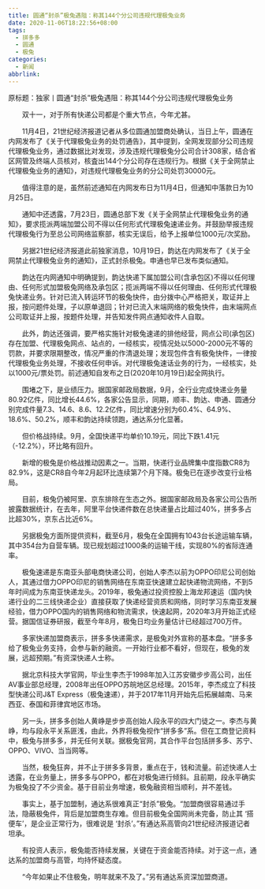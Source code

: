 ```yaml
---
title: 圆通“封杀”极兔遇阻：称其144个分公司违规代理极兔业务
date: 2020-11-06T18:22:56+08:00
tags:
  - 拼多多
  - 圆通
  - 极兔
categories:
  - 新闻
abbrlink:
---
```


原标题：独家丨圆通“封杀”极兔遇阻：称其144个分公司违规代理极兔业务

　　双十一，对于所有快递公司都是个重大节点，今年尤甚。

　　11月4日，21世纪经济报道记者从多位圆通加盟商处确认，当日上午，圆通在内网发布了《关于代理极兔业务的处罚通告》，其中提到，全网发现部分公司违规代理极兔业务，通过数据比对发现，涉及违规代理极兔分公司合计308家，结合省区网管及终端人员核对，核査出144个分公司存在违规行为。根据《关于全网禁止代理极兔业务的通知》，对违规代理极兔业务的分公司处罚30000元。

　　值得注意的是，虽然前述通知在内网发布日为11月4日，但通知中落款日为10月25日。

　　通知中还透露，7月23日，圆通总部下发《关于全网禁止代理极兔业务的通知》，要求揽派两端加盟公司不得以仼何形式代理极兔速递业务。并鼓励举报违规代理极兔行为至总公司网络监察部，核实无误后，给予上报单位1000元/次奖励。

　　另据21世纪经济报道此前独家消息，10月19日，韵达在内网发布了《关于全网禁止代理极兔业务的通知》，正式封杀极兔。申通也早已发布类似通知。

　　韵达在内网通知中明确提到，韵达快递下属加盟公司(含承包区)不得以任何理由、任何形式加盟极兔网络及承包区；揽派两端不得以任何理由、任何形式代理极兔快递业务。针对已流入转运环节的极兔快件，由分拨中心严格把关，取证并上报，按问题件处理，子以原单退回；针对已流入末端网络的极兔快件，由末端网点公司取证并上报，按题件处理，并告知发件网点通知收件人自取。

　　此外，韵达还强调，要严格实施针对极兔速递的排他经营，网点公司(承包区)存在加盟、代理极兔网点、站点的，一经核实，视情况处以5000-2000元不等的罚款，并要求限期整改，情况严重的作清退处理；发现包件含有极兔快件，一律按代理极兔业务处理，不接收任何申诉。对代理极兔速话业务的行为，一经核实，处以1000元/票处罚。前述通知自发布之日(2020年10月19日)起全网执行。

　　围堵之下，是业绩压力。据国家邮政局数据，9月，全行业完成快递业务量80.92亿件，同比增长44.6%，各家公告显示，同期，顺丰、韵达、申通、圆通分别完成件量7.3、14.6、8.6、12.2亿件，同比增速分别为60.4%、64.9%、18.6%、50.2%，顺丰和韵达持续领跑，通达系分化显著。

　　但价格战持续。9月，全国快递平均单价10.19元，同比下跌1.41元（-12.2%），环比略有回升。

　　新增的极兔是价格战推动因素之一。当期，快递行业品牌集中度指数CR8为82.9%，这是CR8自今年2月起环比连续第7个月下降。极兔已在逐步改变行业格局。

　　目前，极兔仍被阿里、京东排除在生态之外。据国家邮政局及各家公司公告所披露数据统计，在去年，阿里平台快递件数在总快递量占比超过40%，拼多多占比超30%，京东占比近6%。

　　另据极兔方面所提供资料，截至6月，极兔在全国拥有1043台长途运输车辆，其中354台为自营车辆。现已规划超过1000条的运输干线，实现80%的省际连通率。

　　极兔速递是东南亚头部电商快递公司，创始人李杰以前为OPPO印尼公司创始人，其通过借力OPPO印尼的销售网络在东南亚快速建立起快递物流网络，不到5年时间成为东南亚快递龙头。2019年，极兔通过投资控股上海龙邦速运（国内快递行业的二三线快递企业）直接获取了快递经营资质和网络，同时学习东南亚发展经验，借力OPPO国内的销售网络和物流需求，快速起网，2020年3月开始正式经营。据国信证券研报，截至今年8月，极兔日均业务量估计已经超过700万件。

　　多家快递加盟商表示，拼多多快递需求，是极兔对外宣称的基本盘。“拼多多给了极兔业务支持，会参与新的融资。一开始行业都不看好，但现在，极兔的发展，远超预期。”有资深快递人士称。

　　据北京科技大学官网，毕业生李杰于1998年加入江苏安徽步步高公司，出任AV事业部总经理，2008年出任OPPO苏皖地区总经理。2015年，李杰成立了科技型快递公司J&amp;T Express（极兔速递），并于2017年11月开始先后拓展越南、马来西亚、泰国和菲律宾地区市场。

　　另一头，拼多多创始人黄峥是步步高创始人段永平的四大门徒之一。李杰与黄峥，均与段永平关系匪浅，由此，外界将极兔视作“拼多多”系。但在工商登记资料中，极兔与拼多多，并无任何关联。据极兔官网，其合作平台包括拼多多、苏宁、OPPO、VIVO、当当网等。

　　当然，极兔狂奔，并不止于拼多多背景，重点在于，钱和流量。前述快递人士透露，在业务量上，拼多多与OPPO，都在对极兔进行倾斜。且前期，段永平确实为极兔投了不少资金。基于目前业务增速，极兔融资相当顺利，并不差钱。

　　事实上，基于加盟制，通达系很难真正“封杀”极兔。“加盟商很容易通过手法，隐蔽极兔件，背后是加盟商生存难。但目前极兔全国网尚未完备，防止其 ‘搭便车’，是企业正常行为，很难说是 ‘封杀’。”有通达系高管向21世纪经济报道记者坦承。

　　有投资人表示，极兔能否持续发展，关键在于资金能否持续。对于这一点，通达系的加盟商与高管，均持怀疑态度。

　　“今年如果止不住极兔，明年就来不及了。”另有通达系资深加盟商道。